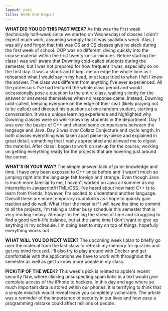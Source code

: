 ```yaml
---
layout: post
title: Week One Begin!
---
```


**WHAT DID YOU DO THIS PAST WEEK?** As this was the first week (technically half-week since we started on Wednesday) of classes I didn't expect much work, assuming wrongly that it was syallabus week. Alas, I was silly and forgot that this was CS and CS classes give no slack during the first week of school. OOP was no different, diving quickly into the course material within the first twenty-or-so-minutes. Before starting the class I was well aware that Downing cold-called students during the semester, but I was not prepared for how frequent it was, especially so on the first day. It was a shock and it kept me on edge the whole time as I rehearsed what I would say in my head, or at least tried to when I felt I knew the answer. The class was different from anything I've ever experienced. All the professors I've had lectured the whole class period and would occassionally pose a question to the entire class, waiting silently for the answer or answered themselves when no response came. Instead, Downing cold-called, keeping everyone on the edge of their seat (likely praying not to be called) and directed his questions at one random student, starting a conversation. It was a unique learning experience and highlighted why Downing classes were so well-known by students in the department. Day 1 was over the basics of C++ and shared some comparisons between the langauge and Java. Day 2 was over Collatz Conjecture and cycle length. In both classes everything was taken apart piece-by-piece and explained in great detail, something that I really appreciated and allowed me to digest the material. After class I began to work on set-up for the course, working on getting everything ready for the projects that are hovering just around the corner.

**WHAT'S IN YOUR WAY?** The simple answer: lack of prior-knowledge and time. I have only been exposed to C++ once before and it wasn't much so jumping right into the language felt foreign and strange. Even though Java is much more familiar to me, I haven't worked on Java all summer as my internship in Javascript/HTML/CSS. I've heard about how hard C++ is to learn from friends, however, I'm excited to understand another language. Overall these are more temporary roadblocks as I hope to quickly gain traction and do well. What I fear the most is if I will have the time to commit to all the projects, I'm taking a rather busy schedule this semester that is very reading-heavy. Already I'm feeling the stress of time and struggling to find a good work-life balance, but at the same time I don't want to give up anything in my schedule. I'm doing best to stay on top of things, hopefully everything works out.

**WHAT WILL YOU DO NEXT WEEK?** The upcoming week I plan to briefly go over the material from the last class to refresh my memory for quizzes and get my mind focused. I'll also try to play around with Docker and get comfortable with the applications we have to work with throughout the semester as well as get to know more poeple in my class.

**PICK/TIP OF THE WEEK?** This week's pick is related to apple's recent security flaw, where clicking unsuspecting spam links in a text would give complete access of the iPhone to hackers. In this day and age where so much important data is stored within our phones, it is terrifying to think that a simple misclick would reveal leave you completely vulnerable. The article was a reminder of the importance of security in our lives and how easy a programming mistake could affect millions of people. 
